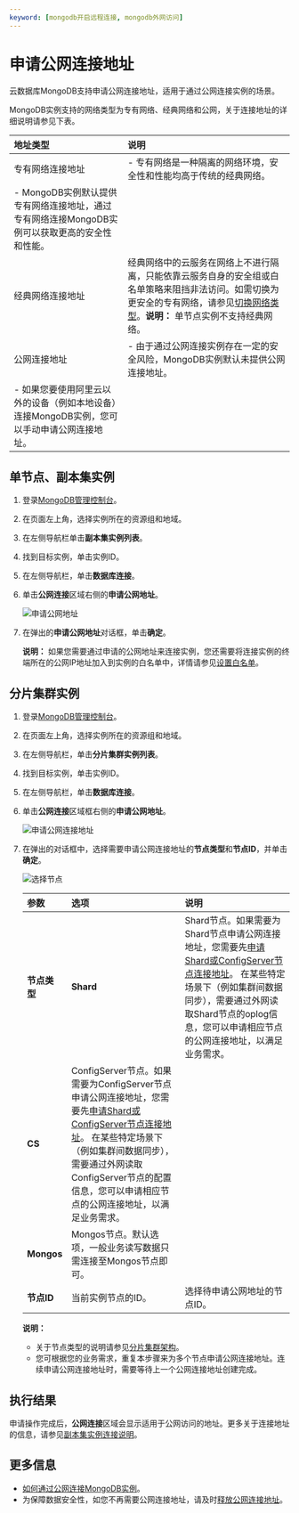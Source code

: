 ```yaml
---
keyword: [mongodb开启远程连接, mongodb外网访问]
---
```


# 申请公网连接地址

云数据库MongoDB支持申请公网连接地址，适用于通过公网连接实例的场景。

MongoDB实例支持的网络类型为专有网络、经典网络和公网，关于连接地址的详细说明请参见下表。

|地址类型|说明|
|:---|:-|
|专有网络连接地址|-   专有网络是一种隔离的网络环境，安全性和性能均高于传统的经典网络。
-   MongoDB实例默认提供专有网络连接地址，通过专有网络连接MongoDB实例可以获取更高的安全性和性能。 |
|经典网络连接地址|经典网络中的云服务在网络上不进行隔离，只能依靠云服务自身的安全组或白名单策略来阻挡非法访问。如需切换为更安全的专有网络，请参见[切换网络类型](/intl.zh-CN/用户指南/管理网络连接/切换实例网络类型.md)。**说明：** 单节点实例不支持经典网络。 |
|公网连接地址|-   由于通过公网连接实例存在一定的安全风险，MongoDB实例默认未提供公网连接地址。
-   如果您要使用阿里云以外的设备（例如本地设备）连接MongoDB实例，您可以手动申请公网连接地址。 |

## 单节点、副本集实例

1.  登录[MongoDB管理控制台](https://mongodb.console.aliyun.com/)。

2.  在页面左上角，选择实例所在的资源组和地域。

3.  在左侧导航栏单击**副本集实例列表**。

4.  找到目标实例，单击实例ID。

5.  在左侧导航栏，单击**数据库连接**。

6.  单击**公网连接**区域右侧的**申请公网地址**。

    ![申请公网地址](https://static-aliyun-doc.oss-accelerate.aliyuncs.com/assets/img/zh-CN/9778816061/p88063.png)

7.  在弹出的**申请公网地址**对话框，单击**确定**。

    **说明：** 如果您需要通过申请的公网地址来连接实例，您还需要将连接实例的终端所在的公网IP地址加入到实例的白名单中，详情请参见[设置白名单](/intl.zh-CN/快速入门/设置白名单.md)。


## 分片集群实例

1.  登录[MongoDB管理控制台](https://mongodb.console.aliyun.com/)。

2.  在页面左上角，选择实例所在的资源组和地域。

3.  在左侧导航栏，单击**分片集群实例列表**。

4.  找到目标实例，单击实例ID。

5.  在左侧导航栏，单击**数据库连接**。

6.  单击**公网连接**区域框右侧的**申请公网地址**。

    ![申请公网连接地址](https://static-aliyun-doc.oss-accelerate.aliyuncs.com/assets/img/zh-CN/7278317951/p37037.png)

7.  在弹出的对话框中，选择需要申请公网连接地址的**节点类型**和**节点ID**，并单击**确定**。

    ![选择节点](https://static-aliyun-doc.oss-accelerate.aliyuncs.com/assets/img/zh-CN/9778816061/p59647.png)

    |参数|选项|说明|
    |:-|:-|:-|
    |**节点类型**|**Shard**|Shard节点。如果需要为Shard节点申请公网连接地址，您需要先[申请Shard或ConfigServer节点连接地址](/intl.zh-CN/用户指南/管理网络连接/Shard或Configserver连接地址/申请Shard或ConfigServer节点连接地址.md)。 在某些特定场景下（例如集群间数据同步），需要通过外网读取Shard节点的oplog信息，您可以申请相应节点的公网连接地址，以满足业务需求。 |
    |**CS**|ConfigServer节点。如果需要为ConfigServer节点申请公网连接地址，您需要先[申请Shard或ConfigServer节点连接地址](/intl.zh-CN/用户指南/管理网络连接/Shard或Configserver连接地址/申请Shard或ConfigServer节点连接地址.md)。 在某些特定场景下（例如集群间数据同步），需要通过外网读取ConfigServer节点的配置信息，您可以申请相应节点的公网连接地址，以满足业务需求。 |
    |**Mongos**|Mongos节点。默认选项，一般业务读写数据只需连接至Mongos节点即可。|
    |**节点ID**|当前实例节点的ID。|选择待申请公网地址的节点ID。|

    **说明：**

    -   关于节点类型的说明请参见[分片集群架构](/intl.zh-CN/产品简介/系统架构/分片集群架构.md)。
    -   您可根据您的业务需求，重复本步骤来为多个节点申请公网连接地址。连续申请公网连接地址时，需要等待上一个公网连接地址创建完成。

## 执行结果

申请操作完成后，**公网连接**区域会显示适用于公网访问的地址。更多关于连接地址的信息，请参见[副本集实例连接说明]()。

## 更多信息

-   [如何通过公网连接MongoDB实例](/intl.zh-CN/用户指南/连接实例/如何通过公网连接MongoDB实例.md)。
-   为保障数据安全性，如您不再需要公网连接地址，请及时[释放公网连接地址](/intl.zh-CN/用户指南/管理网络连接/公网连接地址/释放公网连接地址.md)。

